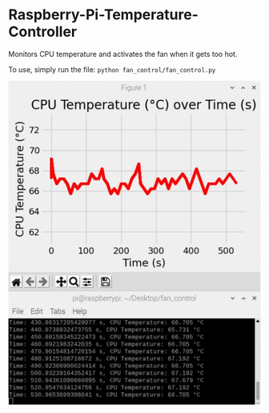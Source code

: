 # Raspberry-Pi-Temperature-Controller
Monitors CPU temperature and activates the fan when it gets too hot.

To use, simply run the file: `python fan_control/fan_control.py`

![](https://github.com/BornaSadeghi/Raspberry-Pi-Temperature-Controller/blob/main/fancontrol.jpg?raw=true)
